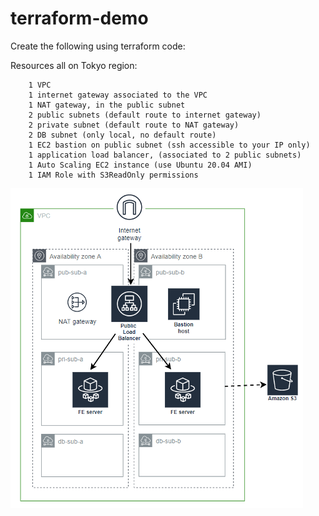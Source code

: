 # terraform-demo
Create the following using terraform code:

Resources all on Tokyo region:
```
    1 VPC
    1 internet gateway associated to the VPC
    1 NAT gateway, in the public subnet
    2 public subnets (default route to internet gateway)
    2 private subnet (default route to NAT gateway)
    2 DB subnet (only local, no default route)
    1 EC2 bastion on public subnet (ssh accessible to your IP only)
    1 application load balancer, (associated to 2 public subnets)
    1 Auto Scaling EC2 instance (use Ubuntu 20.04 AMI)
    1 IAM Role with S3ReadOnly permissions
```


![Alt text](image.png)